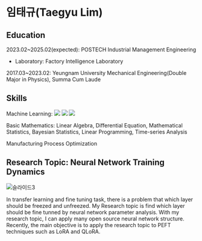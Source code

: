 # 임태규(Taegyu Lim)

## Education
2023.02~2025.02(expected): POSTECH Industrial Management Engineering
- Laboratory: Factory Intelligence Laboratory

2017.03~2023.02: Yeungnam University Mechanical Engineering(Double Major in Physics), Summa Cum Laude

## Skills
Machine Learning: <img src="https://img.shields.io/badge/PyTorch-EE4C2C?style=for-the-badge&logo=pytorch&logoColor=white"> <img src="https://img.shields.io/badge/Numpy-013243?style=for-the-badge&logo=numpy&logoColor=white"> <img src="https://img.shields.io/badge/Scikit-learn-F7931E?style=for-the-badge&logo=scikit learn&logoColor=white">

Basic Mathematics: Linear Algebra, Differential Equation, Mathematical Statistics, Bayesian Statistics, Linear Programming, Time-series Analysis

Manufacturing Process Optimization

## Research Topic: Neural Network Training Dynamics
![슬라이드3](https://github.com/TaeKyuIm/TaeKyuIm/assets/78799904/5a6a4695-6907-4b5a-a83b-6f1a1a3f29c9)

In transfer learning and fine tuning task, there is a problem that which layer should be freezed and unfreezed. My Research topic is find which layer should be fine tunned by neural network parameter analysis. With my research topic, I can apply many open source neural network structure. Recently, the main objective is to apply the research topic to PEFT techniques such as LoRA and QLoRA.
